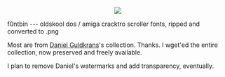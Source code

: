 <p align=center>
<img src="https://raw.github.com/phracker/f0ntbin/master/f0ntbin.png">
</p>
f0ntbin
---
oldskool dos / amiga cracktro scroller fonts, ripped and converted to .png

Most are from [Daniel Guldkrans](http://www.algonet.se/~guld1/freefont.htm)'s collection.  Thanks. I wget'ed the entire collection, now preserved and freely available.

I plan to remove Daniel's watermarks and add transparency, eventually.